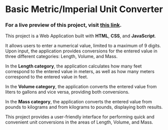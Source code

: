 # Basic Metric/Imperial Unit Converter

### **For a live preview of this project, visit [this link](https://basic-imperial-converter.netlify.app/).**

This project is a Web Application built with **HTML**, **CSS**, and **JavaScript**.

It allows users to enter a numerical value, limited to a maximum of 9 digits. Upon input, the application provides conversions for the entered value in three different categories: Length, Volume, and Mass.



In the **Length category**, the application calculates how many feet correspond to the entered value in meters, as well as how many meters correspond to the entered value in feet.

In the **Volume category**, the application converts the entered value from liters to gallons and vice versa, providing both conversions.

In the **Mass category**, the application converts the entered value from pounds to kilograms and from kilograms to pounds, displaying both results.



This project provides a user-friendly interface for performing quick and convenient unit conversions in the areas of Length, Volume, and Mass.